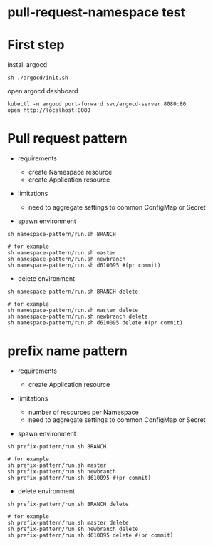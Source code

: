# pull-request-namespace test

# First step

install argocd

```
sh ./argocd/init.sh
```

open argocd dashboard

```
kubectl -n argocd port-forward svc/argocd-server 8080:80
open http://localhost:8080
```

# Pull request pattern

* requirements
	* create Namespace resource
	* create Application resource
* limitations
	* need to aggregate settings to common ConfigMap or Secret

* spawn environment

```
sh namespace-pattern/run.sh BRANCH

# for example
sh namespace-pattern/run.sh master
sh namespace-pattern/run.sh newbranch
sh namespace-pattern/run.sh d610095 #(pr commit)
```

* delete environment

```
sh namespace-pattern/run.sh BRANCH delete

# for example
sh namespace-pattern/run.sh master delete
sh namespace-pattern/run.sh newbranch delete
sh namespace-pattern/run.sh d610095 delete #(pr commit)
```

# prefix name pattern

* requirements
	* create Application resource
* limitations
	* number of resources per Namespace
	* need to aggregate settings to common ConfigMap or Secret

* spawn environment

```
sh prefix-pattern/run.sh BRANCH

# for example
sh prefix-pattern/run.sh master
sh prefix-pattern/run.sh newbranch
sh prefix-pattern/run.sh d610095 #(pr commit)
```

* delete environment

```
sh prefix-pattern/run.sh BRANCH delete

# for example
sh prefix-pattern/run.sh master delete
sh prefix-pattern/run.sh newbranch delete
sh prefix-pattern/run.sh d610095 delete #(pr commit)
```

